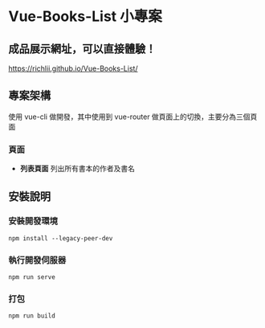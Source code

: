 # Vue-Books-List 小專案

## 成品展示網址，可以直接體驗！
https://richlii.github.io/Vue-Books-List/

## 專案架構
使用 vue-cli 做開發，其中使用到 vue-router 做頁面上的切換，主要分為三個頁面

### 頁面
- **列表頁面** 列出所有書本的作者及書名


## 安裝說明

### 安裝開發環境
```
npm install --legacy-peer-dev
```

### 執行開發伺服器
```
npm run serve
```

### 打包
```
npm run build
```

